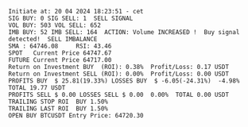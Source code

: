     Initiate at: 20 04 2024 18:23:51 - cet
    SIG BUY: 0 SIG SELL: 1  SELL SIGNAL
    VOL BUY: 503 VOL SELL: 652
    IMB BUY: 52 IMB SELL: 164  ACTION: Volume INCREASED !  Buy signal detected!  SELL IMBALANCE
    SMA : 64746.08     RSI: 43.46
    SPOT   Current Price 64747.67
    FUTURE Current Price 64717.00
    Return on Investment BUY  (ROI): 0.38%  Profit/Loss: 0.17 USDT
    Return on Investment SELL (ROI): 0.00%  Profit/Loss: 0.00 USDT
    PROFITS BUY  $ 25.81(19.33%) LOSSES BUY  $ -6.05(-24.31%)  -4.98%  TOTAL 19.77 USDT
    PROFITS SELL $ 0.00 LOSSES SELL $ 0.00  0.00%  TOTAL 0.00 USDT
    TRAILING STOP ROI  BUY 1.50%
    TRAILING LAST ROI  BUY 1.50%
    OPEN BUY BTCUSDT Entry Price: 64720.30
